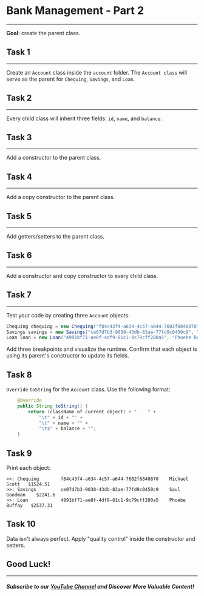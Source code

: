 # Bank Management - Part 2
---
**Goal**: create the parent class.

## Task 1
------
Create an `Account` class inside the `account` folder. The `Account class` will serve as the parent for `Chequing`, `Savings`, and `Loan`.

## Task 2
------
Every child class will inherit three fields: `id`, `name`, and `balance`.

## Task 3
------
Add a constructor to the parent class.

## Task 4
------
Add a copy constructor to the parent class.

## Task 5
------
Add getters/setters to the parent class.

## Task 6
------
Add a constructor and copy constructor to every child class.

## Task 7
------

Test your code by creating three `Account` objects:


```java
Chequing chequing = new Chequing("f84c43f4-a634-4c57-a644-7602f8840870", "Michael Scott", 1524.51);
Savings savings = new Savings("ce07d7b3-9038-43db-83ae-77fd9c0450c9", "Saul Goodman", 2241.60);
Loan loan = new Loan("4991bf71-ae8f-4df9-81c1-9c79cff280a5", "Phoebe Buffay", 2537.31);
```
Add three breakpoints and visualize the runtime. Confirm that each object is using its parent's constructor to update its fields.

Task 8
------
`Override` `toString` for the `Account` class. Use the following format:
```java
    @Override
    public String toString() {
        return (className of current object) + "    " +
            "\t" + id + "" +
            "\t" + name + "" +
            "\t$" + balance + "";
    }
```
Task 9
------
Print each object:


```
>>: Chequing        f84c43f4-a634-4c57-a644-7602f8840870    Michael Scott   $1524.51
>>: Savings         ce07d7b3-9038-43db-83ae-77fd9c0450c9    Saul Goodman    $2241.6
>>: Loan            4991bf71-ae8f-4df9-81c1-9c79cff280a5    Phoebe Buffay   $2537.31

```
Task 10
------
Data isn't always perfect. Apply "quality control" inside the constructor and setters.

## Good Luck!
--------
##### Subscribe to our [YouTube Channel](https://www.youtube.com/@RayanSlim087?sub_confirmation=1) and Discover More Valuable Content!